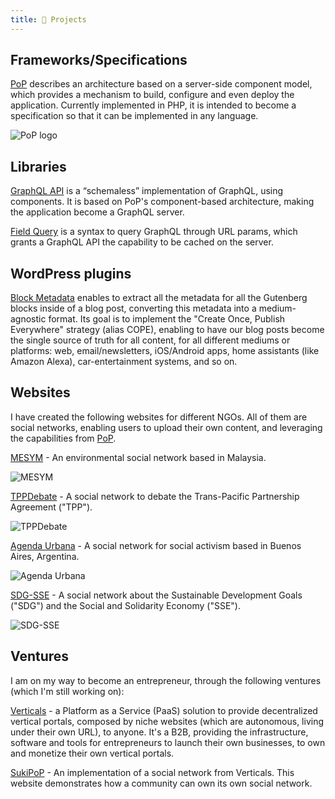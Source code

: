 ```yaml
---
title: 💼 Projects
---
```


## Frameworks/Specifications

[PoP](https://github.com/leoloso/PoP) describes an architecture based on a server-side component model, which provides a mechanism to build, configure and even deploy the application. Currently implemented in PHP, it is intended to become a specification so that it can be implemented in any language.

![PoP logo](/images/pop-logo-horizontal-whitebg.png)

## Libraries

[GraphQL API](https://github.com/getpop/api-graphql) is a “schemaless” implementation of GraphQL, using components. It is based on PoP's component-based architecture, making the application become a GraphQL server.

[Field Query](https://github.com/getpop/field-query) is a syntax to query GraphQL through URL params, which grants a GraphQL API the capability to be cached on the server.

<!-- ![GraphQL logo](/images/graphql-logo.png) -->

## WordPress plugins

[Block Metadata](https://wordpress.org/plugins/block-metadata/) enables to extract all the metadata for all the Gutenberg blocks inside of a blog post, converting this metadata into a medium-agnostic format. Its goal is to implement the "Create Once, Publish Everywhere" strategy (alias COPE), enabling to have our blog posts become the single source of truth for all content, for all different mediums or platforms: web, email/newsletters, iOS/Android apps, home assistants (like Amazon Alexa), car-entertainment systems, and so on.

<!-- ![Banner for my plugin "Block Metadata"](/images/block-metadata-banner.jpg) -->

## Websites

I have created the following websites for different NGOs. All of them are social networks, enabling users to upload their own content, and leveraging the capabilities from [PoP](https://github.com/leoloso/PoP).

[MESYM](https://www.mesym.com) - An environmental social network based in Malaysia.

![MESYM](/images/mesym-1200.jpg "MESYM")

[TPPDebate](https://my.tppdebate.org) - A social network to debate the Trans-Pacific Partnership Agreement ("TPP").

![TPPDebate](/images/tppdebate-1200.jpg "TPPDebate")

[Agenda Urbana](https://agendaurbana.org) - A social network for social activism based in Buenos Aires, Argentina.

![Agenda Urbana](/images/agendaurbana-1200.jpg "Agenda Urbana")

[SDG-SSE](https://sdg-sse.org) - A social network about the Sustainable Development Goals ("SDG") and the Social and Solidarity Economy ("SSE").

![SDG-SSE](/images/sdg-sse-1200.jpg "SDG-SSE")

## Ventures

I am on my way to become an entrepreneur, through the following ventures (which I'm still working on):

[Verticals](https://verticals.io) - a Platform as a Service (PaaS) solution to provide decentralized vertical portals, composed by niche websites (which are autonomous, living under their own URL), to anyone. It's a B2B, providing the infrastructure, software and tools for entrepreneurs to launch their own businesses, to own and monetize their own vertical portals.

<!-- ![Verticals](/images/verticals-1200.jpg "Verticals") -->

[SukiPoP](https://sukipop.com) - An implementation of a social network from Verticals. This website demonstrates how a community can own its own social network.

<!-- ![SukiPoP](/images/sukipop-1200.jpg "SukiPoP") -->
